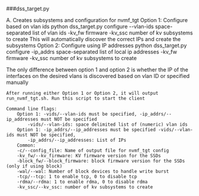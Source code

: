 <!--
BSD LICENSE

Copyright (c) 2021 Samsung Electronics Co., Ltd.
All rights reserved.

Redistribution and use in source and binary forms, with or without
modification, are permitted provided that the following conditions
are met:

* Redistributions of source code must retain the above copyright
notice, this list of conditions and the following disclaimer.
* Redistributions in binary form must reproduce the above copyright
notice, this list of conditions and the following disclaimer in
the documentation and/or other materials provided with the
distribution.
* Neither the name of Samsung Electronics Co., Ltd. nor the names of
its contributors may be used to endorse or promote products derived
from this software without specific prior written permission.

THIS SOFTWARE IS PROVIDED BY THE COPYRIGHT HOLDERS AND CONTRIBUTORS
"AS IS" AND ANY EXPRESS OR IMPLIED WARRANTIES, INCLUDING, BUT NOT
LIMITED TO, THE IMPLIED WARRANTIES OF MERCHANTABILITY AND FITNESS FOR
A PARTICULAR PURPOSE ARE DISCLAIMED. IN NO EVENT SHALL THE COPYRIGHT
OWNER OR CONTRIBUTORS BE LIABLE FOR ANY DIRECT, INDIRECT, INCIDENTAL,
SPECIAL, EXEMPLARY, OR CONSEQUENTIAL DAMAGES (INCLUDING, BUT NOT
LIMITED TO, PROCUREMENT OF SUBSTITUTE GOODS OR SERVICES; LOSS OF USE,
DATA, OR PROFITS; OR BUSINESS INTERRUPTION) HOWEVER CAUSED AND ON ANY
THEORY OF LIABILITY, WHETHER IN CONTRACT, STRICT LIABILITY, OR TORT
(INCLUDING NEGLIGENCE OR OTHERWISE) ARISING IN ANY WAY OUT OF THE USE
OF THIS SOFTWARE, EVEN IF ADVISED OF THE POSSIBILITY OF SUCH DAMAGE.
-->

###dss_target.py

A. Creates subsystems and configuration for nvmf_tgt
    Option 1: Configure based on vlan ids
        python dss_target.py configure --vlan-ids space-separated list of vlan ids -kv_fw firmware -kv_ssc number of kv subsystems to create
            This will automatically discover the correct IPs and create the subsystems
    Option 2: Configure using IP addresses
        python dss_target.py configure -ip_addrs space-separated list of local ip addresses -kv_fw firmware -kv_ssc number of kv subsystems to create

The only difference between option 1 and option 2 is whether the IP of the interfaces on the desired vlans is discovered based on vlan ID or specified manually

    After running either Option 1 or Option 2, it will output run_nvmf_tgt.sh. Run this script to start the client

    Command line flags:
        Option 1: -vids/--vlan-ids must be specified, -ip_addrs/--ip_addresses must NOT be specified
            -vids/--vlan-ids: space delimited list of (numeric) vlan ids
        Option 1: -ip_addrs/--ip_addresses must be specified -vids/--vlan-ids must NOT be specified, 
            -ip_addrs/--ip_addresses: List of IPs
        Common:
        -c/--config_file: Name of output file for nvmf_tgt config
        -kv_fw/--kv_firmware: KV firmware version for the SSDs
        -block_fw/--block_firmware: block firmware version for the SSDs (only if using block)
        -wal/--wal: Number of block devices to handle write burst
        -tcp/--tcp: 1 to enable tcp, 0 to disable tcp
        -rdma/--rdma: 1 to enable rdma, 0 to disable rdma
        -kv_ssc/--kv_ssc: number of kv subsystems to create
